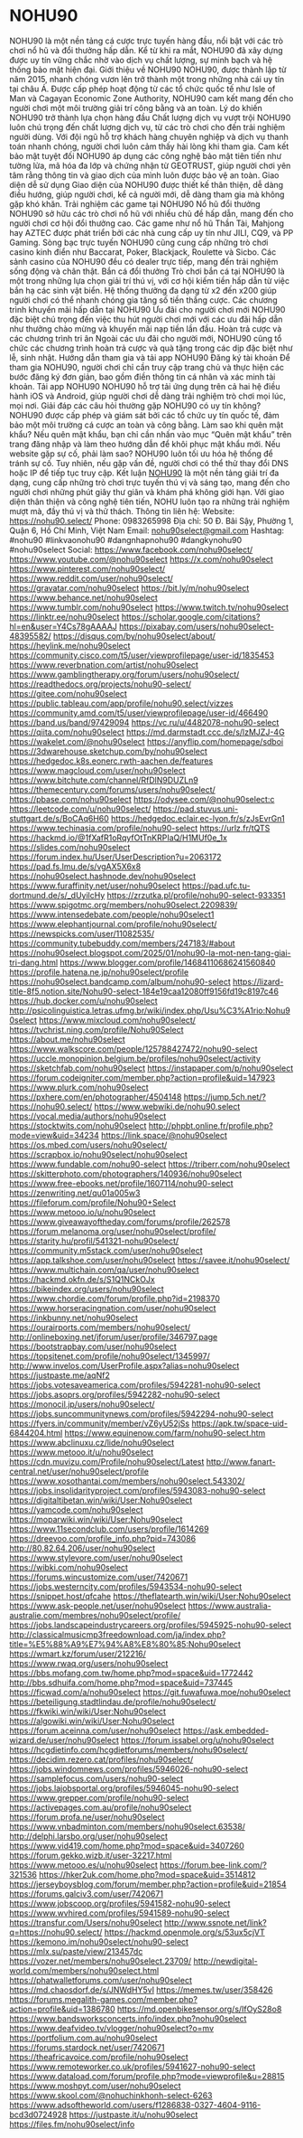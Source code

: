 # NOHU90
NOHU90 là một nền tảng cá cược trực tuyến hàng đầu, nổi bật với các trò chơi nổ hũ và đổi thưởng hấp dẫn. Kể từ khi ra mắt, NOHU90 đã xây dựng được uy tín vững chắc nhờ vào dịch vụ chất lượng, sự minh bạch và hệ thống bảo mật hiện đại.
Giới thiệu về NOHU90
NOHU90, được thành lập từ năm 2015, nhanh chóng vươn lên trở thành một trong những nhà cái uy tín tại châu Á. Được cấp phép hoạt động từ các tổ chức quốc tế như Isle of Man và Cagayan Economic Zone Authority, NOHU90 cam kết mang đến cho người chơi một môi trường giải trí công bằng và an toàn.
Lý do khiến NOHU90 trở thành lựa chọn hàng đầu
Chất lượng dịch vụ vượt trội
NOHU90 luôn chú trọng đến chất lượng dịch vụ, từ các trò chơi cho đến trải nghiệm người dùng. Với đội ngũ hỗ trợ khách hàng chuyên nghiệp và dịch vụ thanh toán nhanh chóng, người chơi luôn cảm thấy hài lòng khi tham gia.
Cam kết bảo mật tuyệt đối
NOHU90 áp dụng các công nghệ bảo mật tiên tiến như tường lửa, mã hóa đa lớp và chứng nhận từ GEOTRUST, giúp người chơi yên tâm rằng thông tin và giao dịch của mình luôn được bảo vệ an toàn.
Giao diện dễ sử dụng
Giao diện của NOHU90 được thiết kế thân thiện, dễ dàng điều hướng, giúp người chơi, kể cả người mới, dễ dàng tham gia mà không gặp khó khăn.
Trải nghiệm các game tại NOHU90
Nổ hũ đổi thưởng
NOHU90 sở hữu các trò chơi nổ hũ với nhiều chủ đề hấp dẫn, mang đến cho người chơi cơ hội đổi thưởng cao. Các game như nổ hũ Thần Tài, Mahjong hay AZTEC được phát triển bởi các nhà cung cấp uy tín như JILI, CQ9, và PP Gaming.
Sòng bạc trực tuyến
NOHU90 cũng cung cấp những trò chơi casino kinh điển như Baccarat, Poker, Blackjack, Roulette và Sicbo. Các sảnh casino của NOHU90 đều có dealer trực tiếp, mang đến trải nghiệm sống động và chân thật.
Bắn cá đổi thưởng
Trò chơi bắn cá tại NOHU90 là một trong những lựa chọn giải trí thú vị, với cơ hội kiếm tiền hấp dẫn từ việc bắn hạ các sinh vật biển. Hệ thống thưởng đa dạng từ x2 đến x200 giúp người chơi có thể nhanh chóng gia tăng số tiền thắng cược.
Các chương trình khuyến mãi hấp dẫn tại NOHU90
Ưu đãi cho người chơi mới
NOHU90 đặc biệt chú trọng đến việc thu hút người chơi mới với các ưu đãi hấp dẫn như thưởng chào mừng và khuyến mãi nạp tiền lần đầu.
Hoàn trả cược và các chương trình tri ân
Ngoài các ưu đãi cho người mới, NOHU90 cũng tổ chức các chương trình hoàn trả cược và quà tặng trong các dịp đặc biệt như lễ, sinh nhật.
Hướng dẫn tham gia và tải app NOHU90
Đăng ký tài khoản
Để tham gia NOHU90, người chơi chỉ cần truy cập trang chủ và thực hiện các bước đăng ký đơn giản, bao gồm điền thông tin cá nhân và xác minh tài khoản.
Tải app NOHU90
NOHU90 hỗ trợ tải ứng dụng trên cả hai hệ điều hành iOS và Android, giúp người chơi dễ dàng trải nghiệm trò chơi mọi lúc, mọi nơi.
Giải đáp các câu hỏi thường gặp
NOHU90 có uy tín không?
NOHU90 được cấp phép và giám sát bởi các tổ chức uy tín quốc tế, đảm bảo một môi trường cá cược an toàn và công bằng.
Làm sao khi quên mật khẩu?
Nếu quên mật khẩu, bạn chỉ cần nhấn vào mục “Quên mật khẩu” trên trang đăng nhập và làm theo hướng dẫn để khôi phục mật khẩu mới.
Nếu website gặp sự cố, phải làm sao?
NOHU90 luôn tối ưu hóa hệ thống để tránh sự cố. Tuy nhiên, nếu gặp vấn đề, người chơi có thể thử thay đổi DNS hoặc IP để tiếp tục truy cập.
Kết luận
[NOHU90](https://nohu90.select/) là một nền tảng giải trí đa dạng, cung cấp những trò chơi trực tuyến thú vị và sáng tạo, mang đến cho người chơi những phút giây thư giãn và khám phá không giới hạn. Với giao diện thân thiện và công nghệ tiên tiến, NOHU luôn tạo ra những trải nghiệm mượt mà, đầy thú vị và thử thách.
Thông tin liên hệ:
Website: https://nohu90.select/
Phone: 0983265998
Địa chỉ: 50 Đ. Bãi Sậy, Phường 1, Quận 6, Hồ Chí Minh, Việt Nam
Email: nohu90select@gmail.com
Hashtag: #nohu90 #linkvaonohu90 #dangnhapnohu90 #dangkynohu90 #nohu90select
Social:
https://www.facebook.com/nohu90select/
https://www.youtube.com/@nohu90select
https://x.com/nohu90select
https://www.pinterest.com/nohu90select/
https://www.reddit.com/user/nohu90select/
https://gravatar.com/nohu90select
https://bit.ly/m/nohu90select
https://www.behance.net/nohu90select
https://www.tumblr.com/nohu90select
https://www.twitch.tv/nohu90select
https://linktr.ee/nohu90select
https://scholar.google.com/citations?hl=en&user=Y4Cs78gAAAAJ
https://pixabay.com/users/nohu90select-48395582/
https://disqus.com/by/nohu90select/about/
https://heylink.me/nohu90select
https://community.cisco.com/t5/user/viewprofilepage/user-id/1835453
https://www.reverbnation.com/artist/nohu90select
https://www.gamblingtherapy.org/forum/users/nohu90select/
https://readthedocs.org/projects/nohu90-select/
https://gitee.com/nohu90select
https://public.tableau.com/app/profile/nohu90.select/vizzes
https://community.amd.com/t5/user/viewprofilepage/user-id/466490
https://band.us/band/97429094
https://vc.ru/u/4482078-nohu90-select
https://qiita.com/nohu90select
https://md.darmstadt.ccc.de/s/lzMJZJ-4G
https://wakelet.com/@nohu90select
https://anyflip.com/homepage/sdboi
https://3dwarehouse.sketchup.com/by/nohu90select
https://hedgedoc.k8s.eonerc.rwth-aachen.de/features
https://www.magcloud.com/user/nohu90select
https://www.bitchute.com/channel/RfDlN9DUZLn9
https://themecentury.com/forums/users/nohu90select/
https://pbase.com/nohu90select
https://odysee.com/@nohu90select:c
https://leetcode.com/u/nohu90select/
https://pad.stuvus.uni-stuttgart.de/s/BoCAq6H60
https://hedgedoc.eclair.ec-lyon.fr/s/zJsEvrGn1
https://www.techinasia.com/profile/nohu90-select
https://urlz.fr/tQTS
https://hackmd.io/@1fXafR1oRqyfOtTnKRPIaQ/H1MUf0e_1x
https://slides.com/nohu90select
https://forum.index.hu/User/UserDescription?u=2063172
https://pad.fs.lmu.de/s/vgAX5X6x8
https://nohu90select.hashnode.dev/nohu90select
https://www.furaffinity.net/user/nohu90select
https://pad.ufc.tu-dortmund.de/s/_dUyilcHy
https://zrzutka.pl/profile/nohu90-select-933351
https://www.spigotmc.org/members/nohu90select.2209839/
https://www.intensedebate.com/people/nohu90select1
https://www.elephantjournal.com/profile/nohu90select/
https://newspicks.com/user/11082535/
https://community.tubebuddy.com/members/247183/#about
https://nohu90select.blogspot.com/2025/01/nohu90-la-mot-nen-tang-giai-tri-dang.html
https://www.blogger.com/profile/14684110686241560840
https://profile.hatena.ne.jp/nohu90select/profile
https://nohu90select.bandcamp.com/album/nohu90-select
https://lizard-title-8f5.notion.site/Nohu90-select-184e19caa12080ff9156fd19c8197c46
https://hub.docker.com/u/nohu90select
http://psicolinguistica.letras.ufmg.br/wiki/index.php/Usu%C3%A1rio:Nohu90select
https://www.mixcloud.com/nohu90select/
https://tvchrist.ning.com/profile/Nohu90Select
https://about.me/nohu90select
https://www.walkscore.com/people/125788427472/nohu90-select
https://uccle.monopinion.belgium.be/profiles/nohu90select/activity
https://sketchfab.com/nohu90select
https://instapaper.com/p/nohu90select
https://forum.codeigniter.com/member.php?action=profile&uid=147923
https://www.plurk.com/nohu90select
https://pxhere.com/en/photographer/4504148
https://jump.5ch.net/?https://nohu90.select/
https://www.webwiki.de/nohu90.select
https://vocal.media/authors/nohu90select
https://stocktwits.com/nohu90select
http://phpbt.online.fr/profile.php?mode=view&uid=34234
https://link.space/@nohu90select
https://os.mbed.com/users/nohu90select/
https://scrapbox.io/nohu90select/nohu90select
https://www.fundable.com/nohu90-select
https://triberr.com/nohu90select
https://skitterphoto.com/photographers/140936/nohu90select
https://www.free-ebooks.net/profile/1607114/nohu90-select
https://zenwriting.net/qu01a005w3
https://fileforum.com/profile/Nohu90+Select
https://www.metooo.io/u/nohu90select
https://www.giveawayoftheday.com/forums/profile/262578
https://forum.melanoma.org/user/nohu90select/profile/
https://starity.hu/profil/541321-nohu90select/
https://community.m5stack.com/user/nohu90select
https://app.talkshoe.com/user/nohu90select
https://savee.it/nohu90select/
https://www.multichain.com/qa/user/nohu90select
https://hackmd.okfn.de/s/S1Q1NCkOJx
https://bikeindex.org/users/nohu90select
https://www.chordie.com/forum/profile.php?id=2198370
https://www.horseracingnation.com/user/nohu90select
https://inkbunny.net/nohu90select
https://ourairports.com/members/nohu90select/
http://onlineboxing.net/jforum/user/profile/346797.page
https://bootstrapbay.com/user/nohu90select
https://topsitenet.com/profile/nohu90select/1345997/
http://www.invelos.com/UserProfile.aspx?alias=nohu90select
https://justpaste.me/aqNf2
https://jobs.votesaveamerica.com/profiles/5942281-nohu90-select
https://jobs.asoprs.org/profiles/5942282-nohu90-select
https://monocil.jp/users/nohu90select/
https://jobs.suncommunitynews.com/profiles/5942294-nohu90-select
https://fyers.in/community/member/vZ6yU52jSs
https://apk.tw/space-uid-6844204.html
https://www.equinenow.com/farm/nohu90-select.htm
https://www.abclinuxu.cz/lide/nohu90select
https://www.metooo.it/u/nohu90select
https://cdn.muvizu.com/Profile/nohu90select/Latest
http://www.fanart-central.net/user/nohu90select/profile
https://www.xosothantai.com/members/nohu90select.543302/
https://jobs.insolidarityproject.com/profiles/5943083-nohu90-select
https://digitaltibetan.win/wiki/User:Nohu90select
https://yamcode.com/nohu90select
https://moparwiki.win/wiki/User:Nohu90select
https://www.11secondclub.com/users/profile/1614269
https://dreevoo.com/profile_info.php?pid=743086
http://80.82.64.206/user/nohu90select
https://www.stylevore.com/user/nohu90select
https://wibki.com/nohu90select
https://forums.wincustomize.com/user/7420671
https://jobs.westerncity.com/profiles/5943534-nohu90-select
https://snippet.host/qfcahe
https://theflatearth.win/wiki/User:Nohu90select
https://www.ask-people.net/user/nohu90select
https://www.australia-australie.com/membres/nohu90select/profile/
https://jobs.landscapeindustrycareers.org/profiles/5945925-nohu90-select
http://classicalmusicmp3freedownload.com/ja/index.php?title=%E5%88%A9%E7%94%A8%E8%80%85:Nohu90select
https://wmart.kz/forum/user/212216/
https://www.rwaq.org/users/nohu90select
https://bbs.mofang.com.tw/home.php?mod=space&uid=1772442
http://bbs.sdhuifa.com/home.php?mod=space&uid=737445
https://ficwad.com/a/nohu90select
https://git.fuwafuwa.moe/nohu90select
https://beteiligung.stadtlindau.de/profile/nohu90select/
https://fkwiki.win/wiki/User:Nohu90select
https://algowiki.win/wiki/User:Nohu90select
https://forum.aceinna.com/user/nohu90select
https://ask.embedded-wizard.de/user/nohu90select
https://forum.issabel.org/u/nohu90select
https://hcgdietinfo.com/hcgdietforums/members/nohu90select/
https://decidim.rezero.cat/profiles/nohu90select/
https://jobs.windomnews.com/profiles/5946026-nohu90-select
https://samplefocus.com/users/nohu90-select
https://jobs.lajobsportal.org/profiles/5946045-nohu90-select
https://www.grepper.com/profile/nohu90-select
https://activepages.com.au/profile/nohu90select
https://forum.profa.ne/user/nohu90select
https://www.vnbadminton.com/members/nohu90select.63538/
http://delphi.larsbo.org/user/nohu90select
https://www.vid419.com/home.php?mod=space&uid=3407260
https://forum.gekko.wizb.it/user-32217.html
https://www.metooo.es/u/nohu90select
https://forum.bee-link.com/?321536
https://hker2uk.com/home.php?mod=space&uid=3514812
https://jerseyboysblog.com/forum/member.php?action=profile&uid=21854
https://forums.galciv3.com/user/7420671
https://www.jobscoop.org/profiles/5941582-nohu90-select
https://www.wvhired.com/profiles/5941589-nohu90-select
https://transfur.com/Users/nohu90select
http://www.ssnote.net/link?q=https://nohu90.select/
https://hackmd.openmole.org/s/53ux5cjVT
https://kemono.im/nohu90select/nohu90-select
https://mlx.su/paste/view/213457dc
https://vozer.net/members/nohu90select.23709/
http://newdigital-world.com/members/nohu90select.html
https://phatwalletforums.com/user/nohu90select
https://md.chaosdorf.de/s/JNWdHY5vI
https://memes.tw/user/358426
https://forums.megalith-games.com/member.php?action=profile&uid=1386780
https://md.openbikesensor.org/s/IfOyS28o8
https://www.bandsworksconcerts.info/index.php?nohu90select
https://www.deafvideo.tv/vlogger/nohu90select?o=mv
https://portfolium.com.au/nohu90select
https://forums.stardock.net/user/7420671
https://theafricavoice.com/profile/nohu90select
https://www.remoteworker.co.uk/profiles/5941627-nohu90-select
https://www.dataload.com/forum/profile.php?mode=viewprofile&u=28815
https://www.moshpyt.com/user/nohu90select
https://www.skool.com/@nohuchinkhonh-select-6263
https://www.adsoftheworld.com/users/f1286838-0327-4604-9116-bcd3d0724928
https://justpaste.it/u/nohu90select
https://files.fm/nohu90select/info